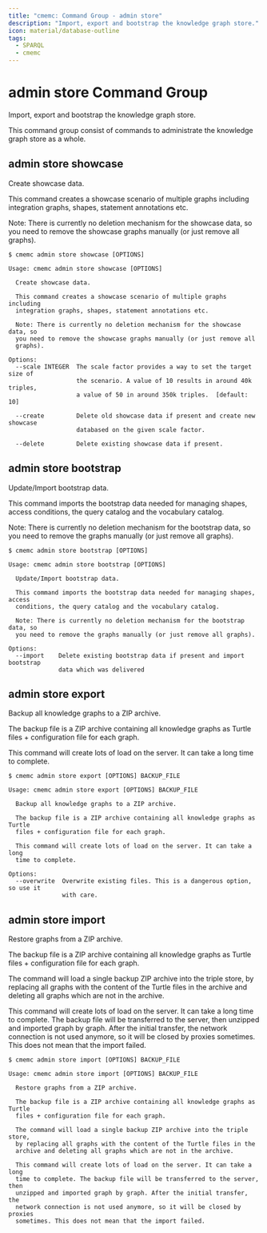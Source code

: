 ```yaml
---
title: "cmemc: Command Group - admin store"
description: "Import, export and bootstrap the knowledge graph store."
icon: material/database-outline
tags:
  - SPARQL
  - cmemc
---
```

# admin store Command Group

Import, export and bootstrap the knowledge graph store.

This command group consist of commands to administrate the
knowledge graph store as a whole.

## admin store showcase

Create showcase data.

This command creates a showcase scenario of multiple graphs including
integration graphs, shapes, statement annotations etc.

Note: There is currently no deletion mechanism for the showcase data, so
you need to remove the showcase graphs manually (or just remove all
graphs).

```shell-session
$ cmemc admin store showcase [OPTIONS]
```

```text
Usage: cmemc admin store showcase [OPTIONS]

  Create showcase data.

  This command creates a showcase scenario of multiple graphs including
  integration graphs, shapes, statement annotations etc.

  Note: There is currently no deletion mechanism for the showcase data, so
  you need to remove the showcase graphs manually (or just remove all
  graphs).

Options:
  --scale INTEGER  The scale factor provides a way to set the target size of
                   the scenario. A value of 10 results in around 40k triples,
                   a value of 50 in around 350k triples.  [default: 10]

  --create         Delete old showcase data if present and create new showcase
                   databased on the given scale factor.

  --delete         Delete existing showcase data if present.
```
## admin store bootstrap

Update/Import bootstrap data.

This command imports the bootstrap data needed for managing shapes,
access conditions, the query catalog and the vocabulary catalog.

Note: There is currently no deletion mechanism for the bootstrap data,
so you need to remove the graphs manually (or just remove all graphs).

```shell-session
$ cmemc admin store bootstrap [OPTIONS]
```

```text
Usage: cmemc admin store bootstrap [OPTIONS]

  Update/Import bootstrap data.

  This command imports the bootstrap data needed for managing shapes, access
  conditions, the query catalog and the vocabulary catalog.

  Note: There is currently no deletion mechanism for the bootstrap data, so
  you need to remove the graphs manually (or just remove all graphs).

Options:
  --import    Delete existing bootstrap data if present and import bootstrap
              data which was delivered
```
## admin store export

Backup all knowledge graphs to a ZIP archive.

The backup file is a ZIP archive containing all knowledge graphs as
Turtle files + configuration file for each graph.

This command will create lots of load on the server.
It can take a long time to complete.

```shell-session
$ cmemc admin store export [OPTIONS] BACKUP_FILE
```

```text
Usage: cmemc admin store export [OPTIONS] BACKUP_FILE

  Backup all knowledge graphs to a ZIP archive.

  The backup file is a ZIP archive containing all knowledge graphs as Turtle
  files + configuration file for each graph.

  This command will create lots of load on the server. It can take a long
  time to complete.

Options:
  --overwrite  Overwrite existing files. This is a dangerous option, so use it
               with care.
```
## admin store import

Restore graphs from a ZIP archive.

The backup file is a ZIP archive containing all knowledge graphs as
Turtle files + configuration file for each graph.

The command will load a single backup ZIP archive into the triple store,
by replacing all graphs with the content of the Turtle files in the
archive and deleting all graphs which are not in the archive.

This command will create lots of load on the server.
It can take a long time to complete.
The backup file will be transferred to the server, then unzipped and
imported graph by graph. After the initial transfer, the network
connection is not used anymore, so it will be closed by proxies sometimes.
This does not mean that the import failed.

```shell-session
$ cmemc admin store import [OPTIONS] BACKUP_FILE
```

```text
Usage: cmemc admin store import [OPTIONS] BACKUP_FILE

  Restore graphs from a ZIP archive.

  The backup file is a ZIP archive containing all knowledge graphs as Turtle
  files + configuration file for each graph.

  The command will load a single backup ZIP archive into the triple store,
  by replacing all graphs with the content of the Turtle files in the
  archive and deleting all graphs which are not in the archive.

  This command will create lots of load on the server. It can take a long
  time to complete. The backup file will be transferred to the server, then
  unzipped and imported graph by graph. After the initial transfer, the
  network connection is not used anymore, so it will be closed by proxies
  sometimes. This does not mean that the import failed.
```

